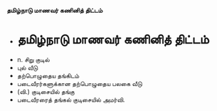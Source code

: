 **தமிழ்நாடு மாணவர் கணினித் திட்டம்**
- # தமிழ்நாடு மாணவர் கணினித் திட்டம்
- n. சிறு குடில்
- புல் வீடு
- தற்பொழுதைய தங்கிடம்
- படைவீரர்களுக்கான தற்பொழுதைய பலகை வீடு
- (வி.) குடிசையில் தங்கு
- படைவீரரைத் தங்கல் குடிசையில் அமர்வி.

